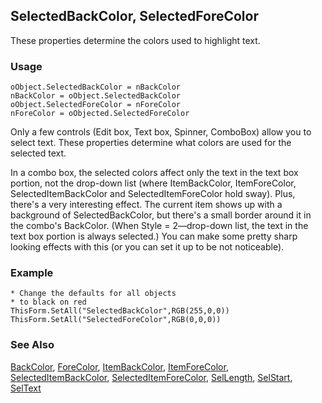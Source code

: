 ## SelectedBackColor, SelectedForeColor

These properties determine the colors used to highlight text. 

### Usage

```foxpro
oObject.SelectedBackColor = nBackColor
nBackColor = oObject.SelectedBackColor
oObject.SelectedForeColor = nForeColor
nForeColor = oObjected.SelectedForeColor
```

Only a few controls (Edit box, Text box, Spinner, ComboBox) allow you to select text. These properties determine what colors are used for the selected text. 

In a combo box, the selected colors affect only the text in the text box portion, not the drop-down list (where ItemBackColor, ItemForeColor, SelectedItemBackColor and SelectedItemForeColor hold sway). Plus, there's a very interesting effect. The current item shows up with a background of SelectedBackColor, but there's a small border around it in the combo's BackColor. (When Style = 2&mdash;drop-down list, the text in the text box portion is always selected.) You can make some pretty sharp looking effects with this (or you can set it up to be not noticeable).

### Example

```foxpro
* Change the defaults for all objects
* to black on red
ThisForm.SetAll("SelectedBackColor",RGB(255,0,0))
ThisForm.SetAll("SelectedForeColor",RGB(0,0,0))
```
### See Also

[BackColor](s4g335.md), [ForeColor](s4g335.md), [ItemBackColor](s4g372.md), [ItemForeColor](s4g372.md), [SelectedItemBackColor](s4g390.md), [SelectedItemForeColor](s4g390.md), [SelLength](s4g391.md), [SelStart](s4g391.md), [SelText](s4g391.md)